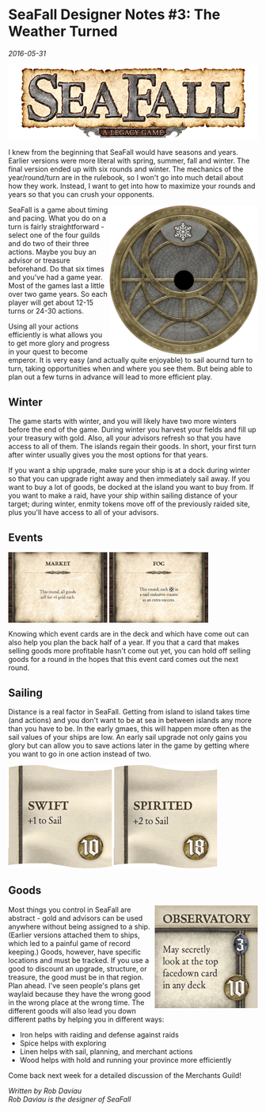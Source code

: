 # SeaFall Designer Notes \#3: The Weather Turned

*2016-05-31*

<img src="images/logo.png" alt="logo" align="center">

I knew from the beginning that SeaFall would have seasons and years. Earlier versions were more literal with spring, summer, fall and winter. The final version ended up with six rounds and winter. The mechanics of the year/round/turn are in the rulebook, so I won't go into much detail about how they work. Instead, I want to get into how to maximize your rounds and years so that you can crush your opponents.

<img src="images/astrolabe_winter.png" alt="astrolabe" style="float: right; height: 300px">SeaFall is a game about timing and pacing. What you do on a turn is fairly straightforward - select one of the four guilds and do two of their three actions. Maybe you buy an advisor or treasure beforehand. Do that six times and you've had a game year. Most of the games last a little over two game years. So each player will get about 12-15 turns or 24-30 actions.

Using all your actions efficiently is what allows you to get more glory and progress in your quest to become emperor. It is very easy (and actually quite enjoyable) to sail aournd turn to turn, taking opportunities when and where you see them. But being able to plan out a few turns in advance will lead to more efficient play.

## Winter

The game starts with winter, and you will likely have two more winters before the end of the game. During winter you harvest your fields and fill up your treasury with gold. Also, all your advisors refresh so that you have access to all of them. The islands regain their goods. In short, your first turn after winter usually gives you the most options for that years.

If you want a ship upgrade, make sure your ship is at a dock during winter so that you can upgrade right away and then immediately sail away. If you want to buy a lot of goods, be docked at the island you want to buy from. If you want to make a raid, have your ship within sailing distance of your target; during winter, enmity tokens move off of the previously raided site, plus you'll have access to all of your advisors.

## Events

<img align="middle" src="images/event_goods.jpg" alt="event_goods" style="width: 200px;"/> <img align="middle" src="images/event_fog.jpg" alt="event_fog" style="width: 200px;"/>

Knowing which event cards are in the deck and which have come out can also help you plan the back half of a year. If you that a card that makes selling goods more profitable hasn't come out yet, you can hold off selling goods for a round in the hopes that this event card comes out the next round.

## Sailing

Distance is a real factor in SeaFall. Getting from island to island takes time (and actions) and you don't want to be at sea in between islands any more than you have to be. In the early gmaes, this will happen more often as the sail values of your ships are low. An early sail upgrade not only gains you glory but can allow you to save actions later in the game by getting where you want to go in one action instead of two.

<img src="images/upgrade_swift.png" alt="upgrade_swift"/> <img src="images/upgrade_spirited.png" alt="upgrade_spirited"/>

## Goods

<img src="images/structure_observatory.jpg" alt="observatory" style="float: right;"/>Most things you control in SeaFall are abstract - gold and advisors can be used anywhere without being assigned to a ship. (Earlier versions attached them to ships, which led to a painful game of record keeping.) Goods, however, have specific locations and must be tracked. If you use a good to discount an upgrade, structure, or treasure, the good must be in that region. Plan ahead. I've seen people's plans get waylaid because they have the wrong good in the wrong place at the wrong time. The different goods will also lead you down different paths by helping you in different ways:

* Iron helps with raiding and defense against raids
* Spice helps with exploring
* Linen helps with sail, planning, and merchant actions
* Wood helps with hold and running your province more efficiently

Come back next week for a detailed discussion of the Merchants Guild!

*Written by Rob Daviau*  
*Rob Daviau is the designer of SeaFall*
